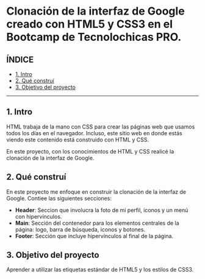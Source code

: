 # Clonación de la interfaz de Google creado con HTML5 y CSS3 en el Bootcamp de Tecnolochicas PRO.

## ÍNDICE

* [1. Intro](#)
* [2. Qué construí](#)
* [3. Objetivo del proyecto](#)

****

## 1. Intro
HTML trabaja de la mano con CSS para crear las páginas web que usamos todos los días en el navegador. Incluso, este sitio web en donde estás viendo este contenido está construido con HTML y CSS. 

En este proyecto, con los conocimientos de HTML y CSS realicé la clonación de la interfaz de Google.

## 2. Qué construí
En este proyecto me enfoque en construir la clonación de la interfaz de Google. 
Contiee las siguientes secciones:

* **Header**: Seccion que involucra la foto de mi perfil, iconos y un menú con hipervínculos.
* **Main**: Sección del contenedor para los elementos centrales de la página: logo, barra de búsqueda, iconos y botones.
* **Footer**: Sección que incluye hipervínculos al final de la página.

## 3. Objetivo del proyecto

Aprender a utilizar las etiquetas estándar de HTML5 y los estilos de CSS3.
